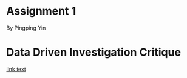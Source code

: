 # Assignment 1
By Pingping Yin
# Data Driven Investigation Critique
[link text](https://www.texastribune.org/2021/01/09/texas-coronavirus-vaccine-racial-inequality/)
